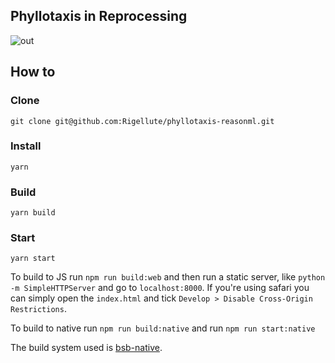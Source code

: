 Phyllotaxis in Reprocessing
---
![out](https://user-images.githubusercontent.com/12150276/38447613-4dfb3d96-39f6-11e8-920b-045498701ff5.gif)
## How to

### Clone
```
git clone git@github.com:Rigellute/phyllotaxis-reasonml.git
```

### Install
```
yarn
```

### Build
```
yarn build
```

### Start
```
yarn start
```

To build to JS run `npm run build:web` and then run a static server, like `python -m SimpleHTTPServer` and go to `localhost:8000`. If you're using safari you can simply open the `index.html` and tick `Develop > Disable Cross-Origin Restrictions`.

To build to native run `npm run build:native` and run `npm run start:native`

The build system used is [bsb-native](https://github.com/bsansouci/bsb-native).
